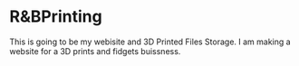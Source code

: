 # R&BPrinting
This is going to be my webisite and 3D Printed Files Storage.
I am making a website for a 3D prints and fidgets buissness.
